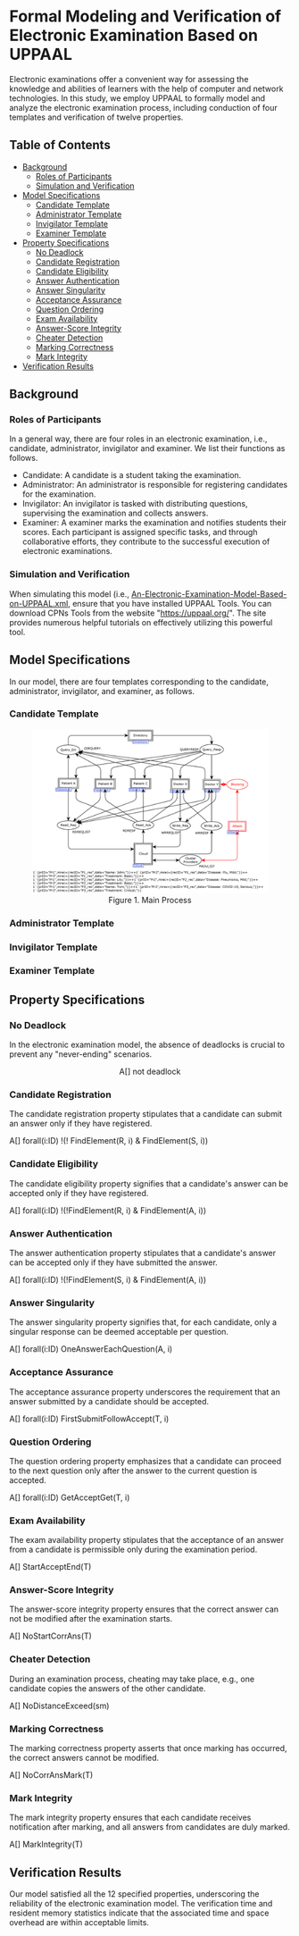 # Formal Modeling and Verification of Electronic Examination Based on UPPAAL

Electronic examinations offer a convenient way for assessing the knowledge and abilities of learners with the help of computer and network technologies. In this study, we employ UPPAAL to formally model and analyze the electronic examination process, including conduction of four templates and verification of twelve properties. 

## Table of Contents

- [Background](#Background)
  - [Roles of Participants](#Roles-of-Participants)
  - [Simulation and Verification](#Simulation-and-Verification)
- [Model Specifications](#Model-Specifications)
  - [Candidate Template](#Candidate-Template)
  - [Administrator Template](#Administrator-Template)
  - [Invigilator Template](#Invigilator-Template)
  - [Examiner Template](#Examiner-Template)
- [Property Specifications](#Property-Specifications)
  - [No Deadlock](#No-Deadlock)
  - [Candidate Registration](#Candidate-Registration)
  - [Candidate Eligibility](#Candidate-Eligibility)
  - [Answer Authentication](#Answer-Authentication)
  - [Answer Singularity](#Answer-Singularity)
  - [Acceptance Assurance](#Acceptance-Assurance)
  - [Question Ordering](#Question-Ordering)
  - [Exam Availability](#Exam-Availability)
  - [Answer-Score Integrity](#Answer-Score-Integrity)
  - [Cheater Detection](#Cheater-Detection)
  - [Marking Correctness](#Marking-Correctness)
  - [Mark Integrity](#Mark-Integrity)  
- [Verification Results](#Verification-Results)


## Background

### Roles of Participants
In a general way, there are four roles in an electronic examination, i.e., candidate, administrator, invigilator and examiner. We list their functions as follows. 
* Candidate: A candidate is a student taking the examination.
* Administrator: An administrator is responsible for registering candidates for the examination.
* Invigilator: An invigilator is tasked with distributing questions, supervising the examination and collects answers. 
* Examiner: A examiner marks the examination and notifies students their scores. 
Each participant is assigned specific tasks, and through collaborative efforts, they contribute to the successful execution of electronic examinations.

### Simulation and Verification
When simulating this model (i.e., [An-Electronic-Examination-Model-Based-on-UPPAAL.xml](https://github.com/TURTING-BO/An-Electronic-Examination-Model-Based-on-UPPAAL/blob/main/An-Electronic-Examination-Model-Based-on-UPPAAL.xml), ensure that you have installed UPPAAL Tools. You can download CPNs Tools from the website "https://uppaal.org/". The site provides numerous helpful tutorials on effectively utilizing this powerful tool.

## Model Specifications
In our model, there are four templates corresponding to the candidate, administrator, invigilator, and examiner, as follows.
### Candidate Template
<figure>
  <div align=center>
    <img src="https://github.com/TURTING-BO/CPNs-Attack-Tolerance/blob/master/Module%20Figures/M1_Main.png"> 
  </div>
  <div align=center>
     <figcaption>Figure 1. Main Process</figcaption>
  </div>    
</figure>

### Administrator Template
### Invigilator Template
### Examiner Template

## Property Specifications

### No Deadlock

In the electronic examination model, the absence of deadlocks is crucial to prevent any "never-ending" scenarios.

<p align="center" face="微软雅黑"> A[] not deadlock </p>

### Candidate Registration

The candidate registration property stipulates that a candidate can submit an answer only if they have registered.

A[] forall(i:ID) !(! FindElement(R, i) & FindElement(S, i))

### Candidate Eligibility

The candidate eligibility property signifies that a candidate's answer can be accepted only if they have registered.

A[] forall(i:ID) !(!FindElement(R, i) & FindElement(A, i))

### Answer Authentication

The answer authentication property stipulates that a candidate's answer can be accepted only if they have submitted the answer.

A[] forall(i:ID) !(!FindElement(S, i) & FindElement(A, i))

### Answer Singularity

The answer singularity property signifies that, for each candidate, only a singular response can be deemed acceptable per question.

A[] forall(i:ID) OneAnswerEachQuestion(A, i)

### Acceptance Assurance

The acceptance assurance property underscores the requirement that an answer submitted by a candidate should be accepted.

A[] forall(i:ID) FirstSubmitFollowAccept(T, i)

### Question Ordering

The question ordering property emphasizes that a candidate can proceed to the next question only after the answer to the current question is accepted.

A[] forall(i:ID) GetAcceptGet(T, i)

### Exam Availability

The exam availability property stipulates that the acceptance of an answer from a candidate is permissible only during the examination period.

A[] StartAcceptEnd(T)

### Answer-Score Integrity

The answer-score integrity property ensures that the correct answer can not be modified after the examination starts.

A[] NoStartCorrAns(T)

### Cheater Detection

During an examination process, cheating may take place, e.g., one candidate copies the answers of the other candidate.

A[] NoDistanceExceed(sm)

### Marking Correctness

The marking correctness property asserts that once marking has occurred, the correct answers cannot be modified. 

A[] NoCorrAnsMark(T)

### Mark Integrity

The mark integrity property ensures that each candidate receives notification after marking, and all answers from candidates are duly marked.

A[] MarkIntegrity(T)

## Verification Results
Our model satisfied all the 12 specified properties, underscoring the reliability of the electronic examination model. The verification time and resident memory statistics indicate that the associated time and space overhead are within acceptable limits.

